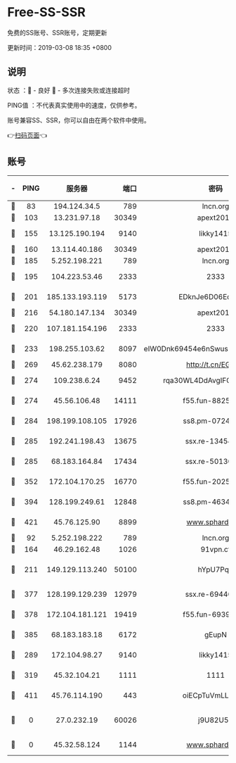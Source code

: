 # Free-SS-SSR

免费的SS账号、SSR账号，定期更新

更新时间：2019-03-08 18:35 +0800

## 说明

状态     ：🙂 - 良好 🙁 - 多次连接失败或连接超时

PING值   ：不代表真实使用中的速度，仅供参考。

账号兼容SS、SSR，你可以自由在两个软件中使用。

👉[扫码页面](https://liesauer.github.io/Free-SS-SSR/)👈

## 账号

|-|PING|服务器|端口|密码|加密方式|区域|
|:----:|:----:|:-----:|-----:|:----:|:----:|:----:|
|🙂|83|194.124.34.5|789|lncn.org|rc4|JP|
|🙂|103|13.231.97.18|30349|apext2019|chacha20|JP|
|🙂|155|13.125.190.194|9140|likky1415|aes-256-cfb|KR|
|🙂|160|13.114.40.186|30349|apext2019|chacha20|JP|
|🙂|185|5.252.198.221|789|lncn.org|rc4|JP|
|🙂|195|104.223.53.46|2333|2333|aes-256-cfb|US|
|🙂|201|185.133.193.119|5173|EDknJe6D06EoWDaw|aes-256-cfb|US|
|🙂|216|54.180.147.134|30349|apext2019|chacha20|KR|
|🙂|220|107.181.154.196|2333|2333|aes-256-cfb|US|
|🙂|233|198.255.103.62|8097|eIW0Dnk69454e6nSwuspv9DmS201tQ0D|aes-256-cfb|US|
|🙂|269|45.62.238.179|8080|http://t.cn/EGJIyrl|rc4-md5|CA|
|🙂|274|109.238.6.24|9452|rqa30WL4DdAvgIFG6Fs3znzTa|aes-256-cfb|FR|
|🙂|274|45.56.106.48|14111|f55.fun-88250157|aes-256-cfb|US|
|🙂|284|198.199.108.105|17926|ss8.pm-07244383|aes-256-cfb|US|
|🙂|285|192.241.198.43|13675|ssx.re-13454055|aes-256-cfb|US|
|🙂|285|68.183.164.84|17434|ssx.re-50130004|aes-256-cfb|US|
|🙂|352|172.104.170.25|16770|f55.fun-20256813|aes-256-cfb|SG|
|🙂|394|128.199.249.61|12848|ss8.pm-46346363|aes-256-cfb|SG|
|🙂|421|45.76.125.90|8899|www.sphard.com|aes-256-cfb|AU|
|🙂|92|5.252.198.222|789|lncn.org|rc4|JP|
|🙂|164|46.29.162.48|1026|91vpn.cf|rc4-md5|RU|
|🙂|211|149.129.113.240|50100|hYpU7PqP|chacha20-ietf-poly1305|CN|
|🙂|377|128.199.129.239|12979|ssx.re-69440273|aes-256-cfb|SG|
|🙂|378|172.104.181.121|19419|f55.fun-69397785|aes-256-cfb|SG|
|🙂|385|68.183.183.18|6172|gEupN|aes-256-cfb|SG|
|🙁|289|172.104.98.27|9140|likky1415|aes-256-cfb|JP|
|🙁|319|45.32.104.21|1111|1111|aes-256-cfb|SG|
|🙁|411|45.76.114.190|443|oiECpTuVmLLxk4Ts|aes-256-cfb|AU|
|🙁|0|27.0.232.19|60026|j9U82U53|xchacha20-ietf-poly1305|HK|
|🙁|0|45.32.58.124|1144|www.sphard.com|aes-256-cfb|JP|
